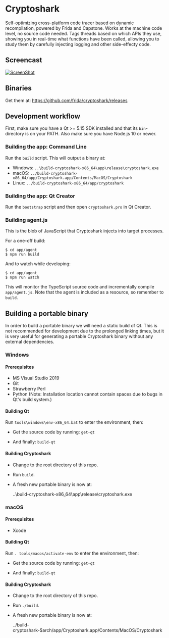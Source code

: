 # Cryptoshark

Self-optimizing cross-platform code tracer based on dynamic recompilation,
powered by Frida and Capstone. Works at the machine code level, no source
code needed. Tags threads based on which APIs they use, showing you in
real-time what functions have been called, allowing you to study them by
carefully injecting logging and other side-effecty code.

## Screencast

[![ScreenShot](http://img.youtube.com/vi/hzDsxtcRavY/0.jpg)](https://www.youtube.com/watch?v=hzDsxtcRavY)

## Binaries

Get them at: https://github.com/frida/cryptoshark/releases

## Development workflow

First, make sure you have a Qt >= 5.15 SDK installed and that its
`bin`-directory is on your PATH.  Also make sure you have Node.js
10 or newer.

### Building the app: Command Line

Run the `build` script.  This will output a binary at:

- Windows: `..\build-cryptoshark-x86_64\app\release\cryptoshark.exe`
- macOS: `../build-cryptoshark-x86_64/app/Cryptoshark.app/Contents/MacOS/Cryptoshark`
- Linux: `../build-cryptoshark-x86_64/app/cryptoshark`

### Building the app: Qt Creator

Run the `bootstrap` script and then open `cryptoshark.pro` in Qt Creator.

### Building agent.js

This is the blob of JavaScript that Cryptoshark injects into target processes.

For a one-off build:

    $ cd app/agent
    $ npm run build

And to watch while developing:

    $ cd app/agent
    $ npm run watch

This will monitor the TypeScript source code and incrementally compile
`app/agent.js`. Note that the agent is included as a resource, so remember to
`build`.

## Building a portable binary

In order to build a portable binary we will need a static build of Qt. This is
not recommended for development due to the prolonged linking times, but it is
very useful for generating a portable Cryptoshark binary without any external
dependencies.

### Windows

#### Prerequisites

* MS Visual Studio 2019
* Git
* Strawberry Perl
* Python (Note: Installation location cannot contain spaces due to bugs in Qt's
  build system.)

#### Building Qt

Run `tools\windows\env-x86_64.bat` to enter the environment, then:

- Get the source code by running: `get-qt`

- And finally: `build-qt`

#### Building Cryptoshark

- Change to the root directory of this repo.

- Run `build`.

- A fresh new portable binary is now at:

    ..\build-cryptoshark-x86_64\app\release\cryptoshark.exe

### macOS

#### Prerequisites

* Xcode

#### Building Qt

Run `. tools/macos/activate-env` to enter the environment, then:

- Get the source code by running: `get-qt`

- And finally: `build-qt`

#### Building Cryptoshark

- Change to the root directory of this repo.

- Run `./build`.

- A fresh new portable binary is now at:

    ../build-cryptoshark-$arch/app/Cryptoshark.app/Contents/MacOS/Cryptoshark
